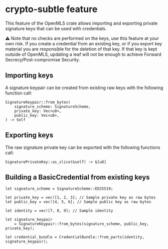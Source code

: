 # crypto-subtle feature

This feature of the OpenMLS crate allows importing and exporting private signature keys that can be used with credentials.

⚠️ Note that no checks are performed on the keys, use this feature at your own risk. If you create a credential from an existing key,
or if you export key material you are responsible for the deletion of that key. If that key is kept outside of OpenMLS, 
updating a leaf will not be enough to achieve Forward Secrecy/Post-compromise Security.

## Importing keys

A signature keypair can be created from existing raw keys with the following function call:

```rust,no_run,noplayground
SignatureKeypair::from_bytes(
    signature_scheme: SignatureScheme,
    private_key: Vec<u8>,
    public_key: Vec<u8>,
) -> Self
```

## Exporting keys

The raw signature private key can be exported with the following functions call:

```rust,no_run,noplayground
SignaturePrivateKey::as_slice(&self) -> &[u8]
```

## Building a BasicCredential from existing keys

```rust,no_run,noplayground 
let signature_scheme = SignatureScheme::ED25519;

let private_key = vec![1, 2, 3]; // Sample private key as raw bytes
let public_key = vec![4, 5, 6]; // Sample public key as raw bytes

let identity = vec![7, 8, 9]; // Sample identity

let signature_keypair 
    = SignatureKeypair::from_bytes(signature_scheme, public_key, private_key);

let credential_bundle = CredentialBundle::from_parts(identity, signature_keypair);
```